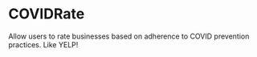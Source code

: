 # COVIDRate
Allow users to rate businesses based on adherence to COVID prevention practices. Like YELP!
